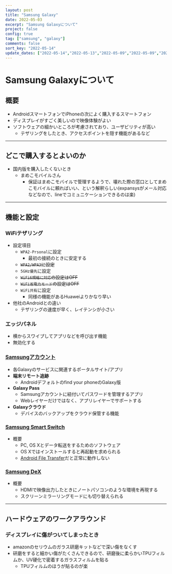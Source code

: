 ```yaml
---
layout: post
title: "Samsung Galaxy"
date: 2022-05-03
excerpt: "Samsung Galaxyについて"
project: false
config: true
tag: ["samsung", "galaxy"]
comments: false
sort_key: "2022-05-14"
update_dates: ["2022-05-14","2022-05-13","2022-05-09","2022-05-09","2022-05-08","2022-05-03"]
---
```


# Samsung Galaxyについて

## 概要
 - AndroidスマートフォンでiPhoneの次によく購入するスマートフォン
 - ディスプレイがすごく美しいので映像体験がよい
 - ソフトウェアの細かいところが考慮されており、ユーザビリティが高い
   - テザリングをしたとき、アクセスポイントを隠す機能があるなど

---

## どこで購入するとよいのか
 - 国内版を購入したくないとき
   - まめこモバイルさん
     - 保証はまめこモバイルで管理するようで、壊れた際の窓口としてまめこモバイルに頼ればいい、という解釈らしい(expansysがメール対応などなので、lineでコミュニケーションできるのは楽)

---

## 機能と設定

### WiFiテザリング
 - 設定項目
   - `WPA2-Prsonal`に設定
     - 最初の接続のときに安定する
   - ~~`WPA2/WPA3`に設定~~
   - `5GHz優先`に設定
   - ~~`WiFi6規格に対応`の設定はOFF~~
   - ~~`WiFi省電力モード`の設定はOFF~~
   - `WiFi共有`に設定
     - 同様の機能があるHuaweiよりかなり早い
 - 他社のAndroidとの違い
   - テザリングの速度が早く、レイテンシが小さい

### エッジパネル
 - 横からスワイプしてアプリなどを呼び出す機能
 - 無効化する

### [Samsungアカウント](https://account.samsung.com/membership/contents/main)
 - 各Galaxyのサービスに関連するポータルサイト/アプリ
 - **端末リモート追跡**
   - Androidデフォルトのfind your phoneのGalaxy版
 - **Galaxy Pass**
   - Samsungアカウントに紐付いてパスワードを管理するアプリ
   - Webレイヤーだけではなく、アプリレイヤーでサポートする
 - **Galaxyクラウド**
   - デバイスのバックアップをクラウド保管する機能

### [Samsung Smart Switch](https://www.samsung.com/us/support/owners/app/smart-switch)
 - 概要
   - PC, OS Xとデータ転送をするためのソフトウェア
   - OS Xではインストールすると再起動を求められる
   - [Android File Transfer](/android/)だと正常に動作しない

### [Samsung DeX](https://www.galaxymobile.jp/support/mobile-devices/how-do-i-switch-to-samsung-dex-mode-or-screen-mirroring-mode-of-galaxy-dex/)
 - 概要　
   - HDMIで映像出力したときにノートパソコンのような環境を再現する
   - スクリーンミラーリングモードにも切り替えられる

---

## ハードウェアのワークアラウンド

### ディスプレイに傷がついてしまったとき
 - amazonのセリウムのガラス研磨キットなどで深い傷をなくす
 - 研磨をすると細かい傷がたくさんできるので、研磨後に柔らかいTPUフィルムか、UV硬化で密着するガラスフィルムを貼る
   - TPUフィルムのほうが貼るのが楽
